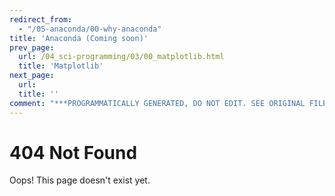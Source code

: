 ```yaml
---
redirect_from:
  - "/05-anaconda/00-why-anaconda"
title: 'Anaconda (Coming soon)'
prev_page:
  url: /04_sci-programming/03/00_matplotlib.html
  title: 'Matplotlib'
next_page:
  url: 
  title: ''
comment: "***PROGRAMMATICALLY GENERATED, DO NOT EDIT. SEE ORIGINAL FILES IN /content***"
---
```

# 404 Not Found

Oops! This page doesn't exist yet.